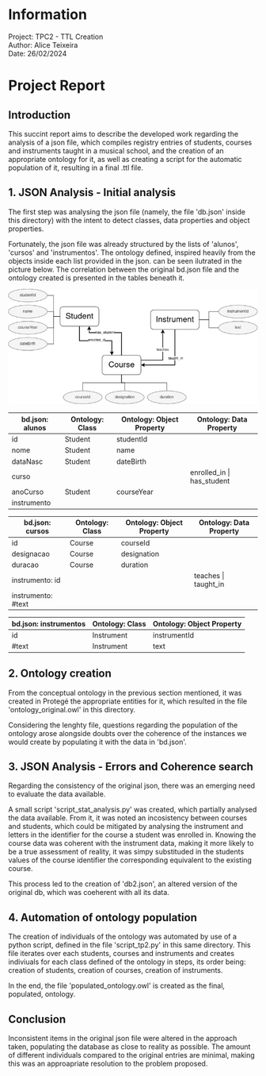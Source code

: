 # Information
Project: TPC2 - TTL Creation <br>
Author: Alice Teixeira <br>
Date: 26/02/2024 <br>

# Project Report
## Introduction
This succint report aims to describe the developed work regarding the analysis of a json file, which compiles registry entries of students, courses and instruments taught in a musical school, and the creation of an appropriate ontology for it, as well as creating a script for the automatic population of it, resulting in a final .ttl file.

## 1. JSON Analysis - Initial analysis
The first step was analysing the json file (namely, the file 'db.json' inside this directory) with the intent to detect classes, data properties and object properties.

Fortunately, the json file was already structured by the lists of 'alunos', 'cursos' and 'instrumentos'. The ontology defined, inspired heavily from the objects inside each list provided in the json. can be seen ilutrated in the picture below. The correlation between the original bd.json file and the ontology created is presented in the tables beneath it.

<img title="Ontology Diagram" alt="Ontology Diagram" src="ontology_sketch.png">

| bd.json: alunos 	| Ontology: Class 	| Ontology: Object Property 	| Ontology: Data Property 	    |
|-----------------	|-----------------	|---------------------------	|----------------------------   |
| id              	| Student         	| studentId                 	|                           	|
| nome            	| Student         	| name                      	|                           	|
| dataNasc        	| Student         	| dateBirth                 	|                         	    |
| curso           	|                 	|                           	| enrolled_in \| has_student    |
| anoCurso        	| Student         	| courseYear                	|                           	|
| instrumento     	|                 	|                           	|                         	    |


| bd.json: cursos    	| Ontology: Class 	| Ontology: Object Property 	| Ontology: Data Property 	|
|--------------------	|-----------------	|---------------------------	|-------------------------	|
| id                 	| Course          	| courseId                  	|                         	|
|   designacao       	| Course          	| designation               	|                         	|
| duracao            	| Course          	| duration                  	|                         	|
| instrumento: id    	|                 	|                           	| teaches \| taught_in    	|
| instrumento: #text 	|                 	|                           	|                         	|

| bd.json: instrumentos 	| Ontology: Class 	| Ontology: Object Property 	|
|-----------------------	|-----------------	|---------------------------	|
| id                    	| Instrument      	| instrumentId              	|
| #text                 	| Instrument      	| text                      	|


## 2. Ontology creation
From the conceptual ontology in the previous section mentioned, it was created in Protegé the appropriate entities for it, which resulted in the file 'ontology_original.owl' in this directory.

Considering the lenghty file, questions regarding the population of the ontology arose alongside doubts over the coherence of the instances we would create by populating it with the data in 'bd.json'.

## 3. JSON Analysis - Errors and Coherence search
Regarding the consistency of the original json, there was an emerging need to evaluate the data available.

A small script 'script_stat_analysis.py' was created, which partially analysed the data available. From it, it was noted an incosistency between courses and students, which could be mitigated by analysing the instrument and letters in the identifier for the course a student was enrolled in. Knowing the course data was coherent with the instrument data, making it more likely to be a true assessment of reality, it was simpy substituded in the students values of the course identifier the corresponding equivalent to the existing course.

This process led to the creation of 'db2.json', an altered version of the original db, which was coeherent with all its data.

## 4. Automation of ontology population
The creation of individuals of the ontology was automated by use of a python script, defined in the file 'script_tp2.py' in this same directory. This file iterates over each students, courses and instruments and creates indiviuals for each class defined of the ontology in steps, its order being: creation of students, creation of courses, creation of instruments.

In the end, the file 'populated_ontology.owl' is created as the final, populated, ontology.

## Conclusion
Inconsistent items in the original json file were altered in the approach taken, populating the database as close to reality as possible. The amount of different individuals compared to the original entries are minimal, making this was an approapriate resolution to the problem proposed.